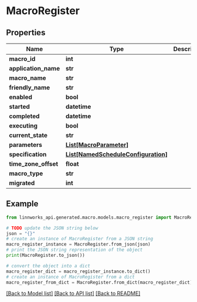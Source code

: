 # MacroRegister


## Properties

Name | Type | Description | Notes
------------ | ------------- | ------------- | -------------
**macro_id** | **int** |  | [optional] 
**application_name** | **str** |  | [optional] 
**macro_name** | **str** |  | [optional] 
**friendly_name** | **str** |  | [optional] 
**enabled** | **bool** |  | [optional] 
**started** | **datetime** |  | [optional] 
**completed** | **datetime** |  | [optional] 
**executing** | **bool** |  | [optional] 
**current_state** | **str** |  | [optional] 
**parameters** | [**List[MacroParameter]**](MacroParameter.md) |  | [optional] 
**specification** | [**List[NamedScheduleConfiguration]**](NamedScheduleConfiguration.md) |  | [optional] 
**time_zone_offset** | **float** |  | [optional] 
**macro_type** | **str** |  | [optional] 
**migrated** | **int** |  | [optional] 

## Example

```python
from linnworks_api.generated.macro.models.macro_register import MacroRegister

# TODO update the JSON string below
json = "{}"
# create an instance of MacroRegister from a JSON string
macro_register_instance = MacroRegister.from_json(json)
# print the JSON string representation of the object
print(MacroRegister.to_json())

# convert the object into a dict
macro_register_dict = macro_register_instance.to_dict()
# create an instance of MacroRegister from a dict
macro_register_from_dict = MacroRegister.from_dict(macro_register_dict)
```
[[Back to Model list]](../README.md#documentation-for-models) [[Back to API list]](../README.md#documentation-for-api-endpoints) [[Back to README]](../README.md)


